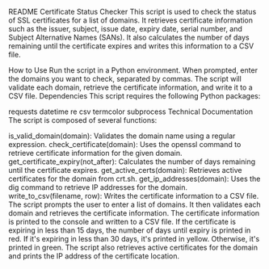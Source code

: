 README
Certificate Status Checker
This script is used to check the status of SSL certificates for a list of domains. It retrieves certificate information such as the issuer, subject, issue date, expiry date, serial number, and Subject Alternative Names (SANs). It also calculates the number of days remaining until the certificate expires and writes this information to a CSV file.

How to Use
Run the script in a Python environment.
When prompted, enter the domains you want to check, separated by commas.
The script will validate each domain, retrieve the certificate information, and write it to a CSV file.
Dependencies
This script requires the following Python packages:

requests
datetime
re
csv
termcolor
subprocess
Technical Documentation
The script is composed of several functions:

is_valid_domain(domain): Validates the domain name using a regular expression.
check_certificate(domain): Uses the openssl command to retrieve certificate information for the given domain.
get_certificate_expiry(not_after): Calculates the number of days remaining until the certificate expires.
get_active_certs(domain): Retrieves active certificates for the domain from crt.sh.
get_ip_addresses(domain): Uses the dig command to retrieve IP addresses for the domain.
write_to_csv(filename, row): Writes the certificate information to a CSV file.
The script prompts the user to enter a list of domains. It then validates each domain and retrieves the certificate information. The certificate information is printed to the console and written to a CSV file. If the certificate is expiring in less than 15 days, the number of days until expiry is printed in red. If it's expiring in less than 30 days, it's printed in yellow. Otherwise, it's printed in green. The script also retrieves active certificates for the domain and prints the IP address of the certificate location.
